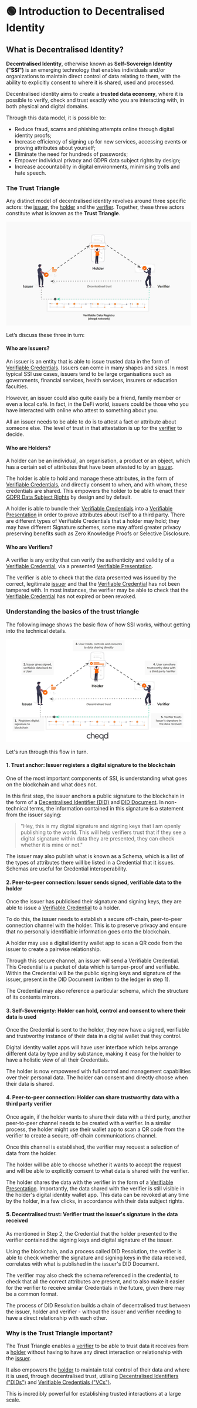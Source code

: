 # 🟢 Introduction to Decentralised Identity

## What is Decentralised Identity? <a href="#what-is-self-sovereign-identity-ssi" id="what-is-self-sovereign-identity-ssi"></a>

**Decentralised Identity**, otherwise known as **Self-Sovereign Identity ("SSI")** is an emerging technology that enables individuals and/or organizations to maintain direct control of data relating to them, with the ability to explicitly consent to where it is shared, used and processed.

Decentralised identity aims to create a **trusted data economy**, where it is possible to verify, check and trust exactly who you are interacting with, in both physical and digital domains.&#x20;

Through this data model, it is possible to:

* Reduce fraud, scams and phishing attempts online through digital identity proofs;
* Increase efficiency of signing up for new services, accessing events or proving attributes about yourself;
* Eliminate the need for hundreds of passwords;
* Empower individual privacy and GDPR data subject rights by design;
* Increase accountability in digital environments, minimising trolls and hate speech.

### The Trust Triangle

Any distinct model of decentralised identity revolves around three specific actors: the [issuer](./#bccf), the [holder](./#1776) and the [verifier](./#d449). Together, these three actors constitute what is known as the **Trust Triangle**.

![Self-Sovereign Identity Trust Triangle: Basic](<../../.gitbook/assets/cheqd trust triangle no explanations (1).jpg>)

Let’s discuss these three in turn:

#### Who are Issuers? <a href="#bccf" id="bccf"></a>

An issuer is an entity that is able to issue trusted data in the form of [Verifiable Credentials](what-is-a-verifiable-credential-vc/). Issuers can come in many shapes and sizes. In most typical SSI use cases, issuers tend to be large organisations such as governments, financial services, health services, insurers or education faculties.&#x20;

However, an issuer could also quite easily be a friend, family member or even a local café. In fact, in the DeFi world, issuers could be those who you have interacted with online who attest to something about you.&#x20;

All an issuer needs to be able to do is to attest a fact or attribute about someone else. The level of trust in that attestation is up for the [verifier](./#d449) to decide.

#### Who are Holders? <a href="#1776" id="1776"></a>

A holder can be an individual, an organisation, a product or an object, which has a certain set of attributes that have been attested to by an [issuer](./#bccf).&#x20;

The holder is able to hold and manage these attributes, in the form of [Verifiable Credentials](what-is-a-verifiable-credential-vc/), and directly consent to when, and with whom, these credentials are shared. This empowers the holder to be able to enact their [GDPR Data Subject Rights](https://gdpr-info.eu/chapter-3/) by design and by default.&#x20;

A holder is able to bundle their [Verifiable Credentials](what-is-a-verifiable-credential-vc/) into a [Verifiable Presentation](what-is-a-verifiable-credential-vc/what-is-a-verifiable-presentation.md) in order to prove attributes about itself to a third party. There are different types of Verifiable Credentials that a holder may hold; they may have different Signature schemes, some may afford greater privacy preserving benefits such as Zero Knowledge Proofs or Selective Disclosure.

#### Who are Verifiers? <a href="#d449" id="d449"></a>

A verifier is any entity that can verify the authenticity and validity of a [Verifiable Credential](what-is-a-verifiable-credential-vc/), via a presented [Verifiable Presentation](what-is-a-verifiable-credential-vc/what-is-a-verifiable-presentation.md).&#x20;

The verifier is able to check that the data presented was issued by the correct, legitimate [issuer](./#bccf) and that the [Verifiable Credential](what-is-a-verifiable-credential-vc/) has not been tampered with. In most instances, the verifier may be able to check that the [Verifiable Credential](what-is-a-verifiable-credential-vc/) has not expired or been revoked.&#x20;

### Understanding the basics of the trust triangle

The following image shows the basic flow of how SSI works, without getting into the technical details.&#x20;

![Self-sovereign identity Trust Triangle: Simplified explanation](<../../.gitbook/assets/Trust Triangle - simplified explanation.jpg>)

Let's run through this flow in turn.

#### **1. Trust anchor:** Issuer registers a digital signature to the blockchain

One of the most important components of SSI, is understanding what goes on the blockchain and what does not.

In this first step, the issuer anchors a public signature to the blockchain in the form of a [Decentralised Identifier (DID)](what-is-a-decentralised-identifier-did/#what-is-a-did) and [DID Document](what-is-a-decentralised-identifier-did/#what-is-a-did-document). In non-technical terms, the information contained in this signature is a statement from the issuer saying:

> "Hey, this is my digital signature and signing keys that I am openly publishing to the world. This will help verifiers trust that if they see a digital signature within data they are presented, they can check whether it is mine or not."

The issuer may also publish what is known as a Schema, which is a list of the types of attributes there will be listed in a Credential that it issues. Schemas are useful for Credential interoperability.&#x20;

#### 2. **Peer-to-peer connection**: Issuer sends signed, verifiable data to the holder&#x20;

Once the issuer has publicised their signature and signing keys, they are able to issue a [Verifiable Credential](what-is-a-verifiable-credential-vc/) to a holder.&#x20;

To do this, the issuer needs to establish a secure off-chain, peer-to-peer connection channel with the holder. This is to preserve privacy and ensure that no personally identifiable information goes onto the blockchain.

A holder may use a digital identity wallet app to scan a QR code from the issuer to create a pairwise relationship.&#x20;

Through this secure channel, an issuer will send a Verifiable Credential. This Credential is a packet of data which is tamper-proof and verifiable. Within the Credential will be the public signing keys and signature of the issuer, present in the DID Document (written to the ledger in step 1).

The Credential may also reference a particular schema, which the structure of its contents mirrors.&#x20;

#### 3. **Self-Sovereignty:** Holder can hold, control and consent to where their data is used

Once the Credential is sent to the holder, they now have a signed, verifiable and trustworthy instance of their data in a digital wallet that they control.

Digital identity wallet apps will have user interface which helps arrange different data by type and by substance, making it easy for the holder to have a holistic view of all their Credentials.&#x20;

The holder is now empowered with full control and management capabilities over their personal data. The holder can consent and directly choose when their data is shared.

#### 4. **Peer-to-peer connection:** Holder can share trustworthy data with a third party verifier&#x20;

Once again, if the holder wants to share their data with a third party, another peer-to-peer channel needs to be created with a verifier. In a similar process, the holder might use their wallet app to scan a QR code from the verifier to create a secure, off-chain communications channel.

Once this channel is established, the verifier may request a selection of data from the holder.&#x20;

The holder will be able to choose whether it wants to accept the request and will be able to explicitly consent to what data is shared with the verifier.

The holder shares the data with the verifier in the form of a [Verifiable Presentation](what-is-a-verifiable-credential-vc/what-is-a-verifiable-presentation.md). Importantly, the data shared with the verifier is still visible in the holder's digital identity wallet app. This data can be revoked at any time by the holder, in a few clicks, in accordance with their data subject rights.

#### 5. **Decentralised trust:** Verifier trust the issuer's signature in the data received

As mentioned in Step 2, the Credential that the holder presented to the verifier contained the signing keys and digital signature of the issuer.&#x20;

Using the blockchain, and a process called DID Resolution, the verifier is able to check whether the signature and signing keys in the data received, correlates with what is published in the issuer's DID Document.&#x20;

The verifier may also check the schema referenced in the credential, to check that all the correct attributes are present, and to also make it easier for the verifier to receive similar Credentials in the future, given there may be a common format.

The process of DID Resolution builds a chain of decentralised trust between the issuer, holder and verifier - without the issuer and verifier needing to have a direct relationship with each other.

### Why is the Trust Triangle important?

The Trust Triangle enables a [verifier](./#d449) to be able to trust data it receives from a [holder](./#1776) without having to have any direct interaction or relationship with the [issuer](./#bccf).

It also empowers the [holder](./#1776) to maintain total control of their data and where it is used, through decentralised trust, utilising [Decentralised Identifiers ("DIDs")](what-is-a-decentralised-identifier-did/) and [Verifiable Credentials ("VCs")](what-is-a-verifiable-credential-vc/).

This is incredibly powerful for establishing trusted interactions at a large scale.

